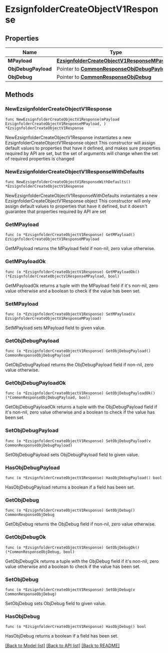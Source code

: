# EzsignfolderCreateObjectV1Response

## Properties

Name | Type | Description | Notes
------------ | ------------- | ------------- | -------------
**MPayload** | [**EzsignfolderCreateObjectV1ResponseMPayload**](EzsignfolderCreateObjectV1ResponseMPayload.md) |  | 
**ObjDebugPayload** | Pointer to [**CommonResponseObjDebugPayload**](CommonResponseObjDebugPayload.md) |  | [optional] 
**ObjDebug** | Pointer to [**CommonResponseObjDebug**](CommonResponseObjDebug.md) |  | [optional] 

## Methods

### NewEzsignfolderCreateObjectV1Response

`func NewEzsignfolderCreateObjectV1Response(mPayload EzsignfolderCreateObjectV1ResponseMPayload, ) *EzsignfolderCreateObjectV1Response`

NewEzsignfolderCreateObjectV1Response instantiates a new EzsignfolderCreateObjectV1Response object
This constructor will assign default values to properties that have it defined,
and makes sure properties required by API are set, but the set of arguments
will change when the set of required properties is changed

### NewEzsignfolderCreateObjectV1ResponseWithDefaults

`func NewEzsignfolderCreateObjectV1ResponseWithDefaults() *EzsignfolderCreateObjectV1Response`

NewEzsignfolderCreateObjectV1ResponseWithDefaults instantiates a new EzsignfolderCreateObjectV1Response object
This constructor will only assign default values to properties that have it defined,
but it doesn't guarantee that properties required by API are set

### GetMPayload

`func (o *EzsignfolderCreateObjectV1Response) GetMPayload() EzsignfolderCreateObjectV1ResponseMPayload`

GetMPayload returns the MPayload field if non-nil, zero value otherwise.

### GetMPayloadOk

`func (o *EzsignfolderCreateObjectV1Response) GetMPayloadOk() (*EzsignfolderCreateObjectV1ResponseMPayload, bool)`

GetMPayloadOk returns a tuple with the MPayload field if it's non-nil, zero value otherwise
and a boolean to check if the value has been set.

### SetMPayload

`func (o *EzsignfolderCreateObjectV1Response) SetMPayload(v EzsignfolderCreateObjectV1ResponseMPayload)`

SetMPayload sets MPayload field to given value.


### GetObjDebugPayload

`func (o *EzsignfolderCreateObjectV1Response) GetObjDebugPayload() CommonResponseObjDebugPayload`

GetObjDebugPayload returns the ObjDebugPayload field if non-nil, zero value otherwise.

### GetObjDebugPayloadOk

`func (o *EzsignfolderCreateObjectV1Response) GetObjDebugPayloadOk() (*CommonResponseObjDebugPayload, bool)`

GetObjDebugPayloadOk returns a tuple with the ObjDebugPayload field if it's non-nil, zero value otherwise
and a boolean to check if the value has been set.

### SetObjDebugPayload

`func (o *EzsignfolderCreateObjectV1Response) SetObjDebugPayload(v CommonResponseObjDebugPayload)`

SetObjDebugPayload sets ObjDebugPayload field to given value.

### HasObjDebugPayload

`func (o *EzsignfolderCreateObjectV1Response) HasObjDebugPayload() bool`

HasObjDebugPayload returns a boolean if a field has been set.

### GetObjDebug

`func (o *EzsignfolderCreateObjectV1Response) GetObjDebug() CommonResponseObjDebug`

GetObjDebug returns the ObjDebug field if non-nil, zero value otherwise.

### GetObjDebugOk

`func (o *EzsignfolderCreateObjectV1Response) GetObjDebugOk() (*CommonResponseObjDebug, bool)`

GetObjDebugOk returns a tuple with the ObjDebug field if it's non-nil, zero value otherwise
and a boolean to check if the value has been set.

### SetObjDebug

`func (o *EzsignfolderCreateObjectV1Response) SetObjDebug(v CommonResponseObjDebug)`

SetObjDebug sets ObjDebug field to given value.

### HasObjDebug

`func (o *EzsignfolderCreateObjectV1Response) HasObjDebug() bool`

HasObjDebug returns a boolean if a field has been set.


[[Back to Model list]](../README.md#documentation-for-models) [[Back to API list]](../README.md#documentation-for-api-endpoints) [[Back to README]](../README.md)


